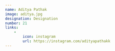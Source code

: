 ```yaml
---
name: Aditya Pathak
image: aditya.jpg
designation: Designation
number: 21
links:
    -
        icon: instagram
        url: https://instagram.com/adityapathakk
---
```

